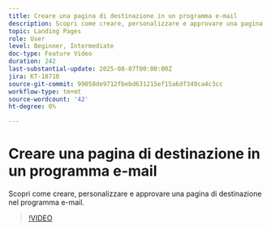 ```yaml
---
title: Creare una pagina di destinazione in un programma e-mail
description: Scopri come creare, personalizzare e approvare una pagina di destinazione nel programma e-mail.
topic: Landing Pages
role: User
level: Beginner, Intermediate
doc-type: Feature Video
duration: 242
last-substantial-update: 2025-08-07T00:00:00Z
jira: KT-18710
source-git-commit: 99058de9712fbebd631215ef15a6df349ca4c3cc
workflow-type: tm+mt
source-wordcount: '42'
ht-degree: 0%

---
```



# Creare una pagina di destinazione in un programma e-mail

Scopri come creare, personalizzare e approvare una pagina di destinazione nel programma e-mail.

>[!VIDEO](https://video.tv.adobe.com/v/3470631/?learn=on&enablevpops)
